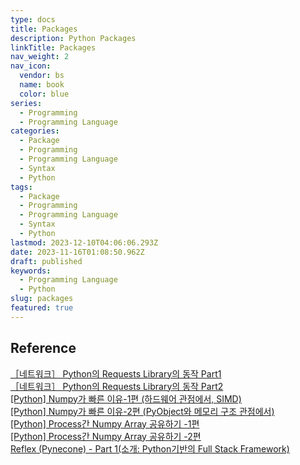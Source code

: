 ```yaml
---
type: docs
title: Packages
description: Python Packages
linkTitle: Packages
nav_weight: 2
nav_icon:
  vendor: bs
  name: book
  color: blue
series:
  - Programming
  - Programming Language
categories:
  - Package
  - Programming
  - Programming Language
  - Syntax
  - Python
tags:
  - Package
  - Programming
  - Programming Language
  - Syntax
  - Python
lastmod: 2023-12-10T04:06:06.293Z
date: 2023-11-16T01:08:50.962Z
draft: published
keywords:
  - Programming Language
  - Python
slug: packages
featured: true
---
```


## Reference

[［네트워크］ Python의 Requests Library의 동작 Part1](https://devocean.sk.com/experts/techBoardDetail.do?ID=164130&boardType=experts)  
[［네트워크］ Python의 Requests Library의 동작 Part2](https://devocean.sk.com/experts/techBoardDetail.do?ID=164139&boardType=experts)  
[[Python] Numpy가 빠른 이유-1편 (하드웨어 관점에서, SIMD)](https://devocean.sk.com/experts/techBoardDetail.do?ID=163631&boardType=experts)  
[[Python] Numpy가 빠른 이유-2편 (PyObject와 메모리 구조 관점에서)](https://devocean.sk.com/experts/techBoardDetail.do?ID=163649&boardType=experts)  
[[Python] Process간 Numpy Array 공유하기 -1편](https://devocean.sk.com/experts/techBoardDetail.do?ID=163669&boardType=experts)  
[[Python] Process간 Numpy Array 공유하기 -2편](https://devocean.sk.com/experts/techBoardDetail.do?ID=163675&boardType=experts)  
[Reflex (Pynecone) - Part 1(소개: Python기반의 Full Stack Framework)](https://devocean.sk.com/blog/techBoardDetail.do?ID=165094&boardType=techBlog)
